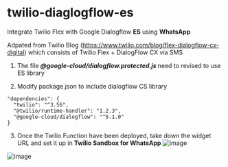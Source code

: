 # twilio-diaglogflow-es
Integrate Twilio Flex with Google Dialogflow <b>ES</b> using <b>WhatsApp</b>

Adpated from Twilio Blog (https://www.twilio.com/blog/flex-dialogflow-cx-digital) which consists of
Twilio Flex + DialogFlow CX via SMS

1. The file <b><i>@google-cloud/dialogflow.protected.js </i></b> need to revised to use ES library

2. Modify package.json to include dialogflow CS library
  ```
"dependencies": {
    "twilio": "^3.56",
    "@twilio/runtime-handler": "1.2.3",
    "@google-cloud/dialogflow": "^5.1.0"
  }
```

3. Once the Twilio Function have been deployed, take down the widget URL and set it up in **Twilio Sandbox for WhatsApp** 
![image](https://user-images.githubusercontent.com/29279065/179699720-da3acff0-9c9c-4cf7-a5d0-c01511539b39.png)

![image](https://user-images.githubusercontent.com/29279065/179699045-792cc210-194a-4bc8-99c2-cb721d8e4720.png)
